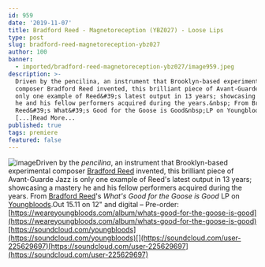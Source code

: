 ```yaml
---
id: 959
date: '2019-11-07'
title: Bradford Reed - Magnetoreception (YBZ027) - Loose Lips
type: post
slug: bradford-reed-magnetoreception-ybz027
author: 100
banner:
  - imported/bradford-reed-magnetoreception-ybz027/image959.jpeg
description: >-
  Driven by the pencilina, an instrument that Brooklyn-based experimental
  composer Bradford Reed invented, this brilliant piece of Avant-Guarde Jazz is
  only one example of Reed&#39;s latest output in 13 years; showcasing a mastery
  he and his fellow performers acquired during the years.&nbsp; From Bradford
  Reed&#39;s What&#39;s Good for the Goose is Good&nbsp;LP on Youngbloods. Out
  [...]Read More...
published: true
tags: premiere
featured: false
---
```

![image](../imported/bradford-reed-magnetoreception-ybz027/image959.jpeg)Driven by the _pencilina_, an instrument that Brooklyn-based experimental composer [Bradford Reed](https://en.wikipedia.org/wiki/Bradford_Reed) invented, this brilliant piece of Avant-Guarde Jazz is only one example of Reed's latest output in 13 years; showcasing a mastery he and his fellow performers acquired during the years. From [Bradford Reed](https://en.wikipedia.org/wiki/Bradford_Reed)'s _What's Good for the Goose is Good_ LP on [Youngbloods](https://weareyoungbloods.com/).Out 15.11 on 12" and digital – Pre-order: [https://weareyoungbloods.com/album/whats-good-for-the-goose-is-good](https://weareyoungbloods.com/album/whats-good-for-the-goose-is-good)[https://soundcloud.com/youngbloods](https://soundcloud.com/youngbloods)[](https://soundcloud.com/user-225629697)[https://soundcloud.com/user-225629697](https://soundcloud.com/user-225629697)